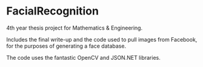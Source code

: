 # FacialRecognition
4th year thesis project for Mathematics & Engineering.

Includes the final write-up and the code used to pull images from Facebook, for the purposes of generating a face database.

The code uses the fantastic OpenCV and JSON.NET libraries. 
